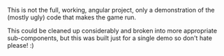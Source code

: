This is not the full, working, angular project, only a demonstration of the (mostly ugly) code that makes the game run.

This could be cleaned up considerably and broken into more appropriate sub-components, but this was built just for a single demo so don't hate please! :)

